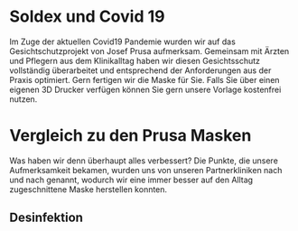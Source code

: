 # Soldex und Covid 19
Im Zuge der aktuellen Covid19 Pandemie wurden wir auf das Gesichtschutzprojekt von Josef Prusa aufmerksam. Gemeinsam mit Ärzten und Pflegern aus dem Klinikalltag haben wir diesen Gesichtsschutz vollständig überarbeitet und entsprechend der Anforderungen aus der Praxis optimiert. Gern fertigen wir die Maske für Sie. Falls Sie über einen eigenen 3D Drucker verfügen können Sie gern unsere Vorlage kostenfrei nutzen.

# Vergleich zu den Prusa Masken
Was haben wir denn überhaupt alles verbessert? Die Punkte, die unsere Aufmerksamkeit bekamen, wurden uns von unseren Partnerkliniken nach und nach genannt, wodurch wir eine immer besser auf den Alltag zugeschnittene Maske herstellen konnten.

## Desinfektion
